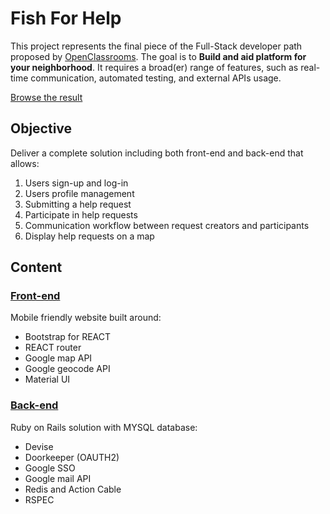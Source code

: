 # Fish For Help

This project represents the final piece of the Full-Stack developer path proposed by [OpenClassrooms](https://openclassrooms.com).
The goal is to **Build and aid platform for your neighborhood**. It requires a broad(er) range of features, such as real-time communication, automated testing, and external APIs usage.

[Browse the result](https://thekecha.com/krenier/fishforhelp)

## Objective

Deliver a complete solution including both front-end and back-end that allows:

1. Users sign-up and log-in
2. Users profile management
3. Submitting a help request
4. Participate in help requests
5. Communication workflow between request creators and participants
6. Display help requests on a map

## Content

### [Front-end](https://github.com/Tcheetox/Help-Exchange-Client)

Mobile friendly website built around:

- Bootstrap for REACT
- REACT router
- Google map API
- Google geocode API
- Material UI

### [Back-end](https://github.com/Tcheetox/Help-Exchange-Server)

Ruby on Rails solution with MYSQL database:

- Devise
- Doorkeeper (OAUTH2)
- Google SSO
- Google mail API
- Redis and Action Cable
- RSPEC
